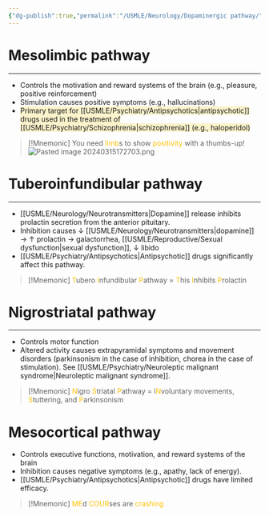 ```yaml
---
{"dg-publish":true,"permalink":"/USMLE/Neurology/Dopaminergic pathway/"}
---
```


# Mesolimbic pathway
---
- Controls the motivation and reward systems of the brain (e.g., pleasure, positive reinforcement)
- Stimulation causes positive symptoms (e.g., hallucinations)
- <span style="background:rgba(240, 200, 0, 0.2)">Primary target for [[USMLE/Psychiatry/Antipsychotics\|antipsychotic]] drugs used in the treatment of [[USMLE/Psychiatry/Schizophrenia\|schizophrenia]] (e.g., haloperidol)</span>
>[!Mnemonic] 
>You need <font color="#ffc000">limb</font>s to show <font color="#ffc000">positivity</font> with a thumbs-up!![Pasted image 20240315172703.png](/img/user/appendix/Pasted%20image%2020240315172703.png)

# Tuberoinfundibular pathway
---
- [[USMLE/Neurology/Neurotransmitters\|Dopamine]] release inhibits prolactin secretion from the anterior pituitary.
- Inhibition causes ↓ [[USMLE/Neurology/Neurotransmitters\|dopamine]] → ↑ prolactin → galactorrhea, [[USMLE/Reproductive/Sexual dysfunction\|sexual dysfunction]], ↓ libido
- [[USMLE/Psychiatry/Antipsychotics\|Antipsychotic]] drugs significantly affect this pathway.
>[!Mnemonic] 
><font color="#ffc000">T</font>ubero <font color="#ffc000">I</font>nfundibular <font color="#ffc000">P</font>athway = <font color="#ffc000">T</font>his <font color="#ffc000">I</font>nhibits <font color="#ffc000">P</font>rolactin
# Nigrostriatal pathway
---
- Controls motor function
- Altered activity causes extrapyramidal symptoms and movement disorders (parkinsonism in the case of inhibition, chorea in the case of stimulation). See [[USMLE/Psychiatry/Neuroleptic malignant syndrome\|Neuroleptic malignant syndrome]].
>[!Mnemonic] 
><font color="#ffc000">N</font>igro <font color="#ffc000">S</font>triatal <font color="#ffc000">P</font>athway = i<font color="#ffc000">N</font>voluntary movements, <font color="#ffc000">S</font>tuttering, and <font color="#ffc000">P</font>arkinsonism
# Mesocortical pathway
- Controls executive functions, motivation, and reward systems of the brain
- Inhibition causes negative symptoms (e.g., apathy, lack of energy).
- [[USMLE/Psychiatry/Antipsychotics\|Antipsychotic]] drugs have limited efficacy.
>[!Mnemonic] 
><font color="#ffc000">ME</font>d <font color="#ffc000">COUR</font>ses are <font color="#ffc000">crashing</font>

